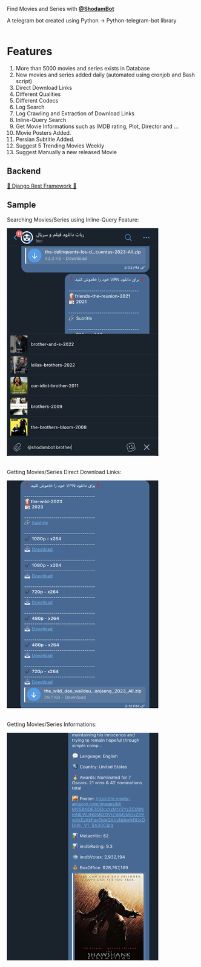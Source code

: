 Find Movies and Series with **[@ShodamBot](https://t.me/shodambot)**

A telegram bot created using Python -> Python-telegram-bot library
<br>
<br>
# Features
1. More than 5000 movies and series exists in Database
2. New movies and series added daily (automated using cronjob and Bash script)
3. Direct Download Links
4. Different Qualities
5. Different Codecs
6. Log Search
7. Log Crawling and Extraction of Download Links
8. Inline-Query Search
9. Get Movie Informations such as IMDB rating, Plot, Director and ...
10. Movie Posters Added.
11. Persian Subtitle Added.
12. Suggest 5 Trending Movies Weekly
13. Suggest Manually a new released Movie

## Backend
[🐍 Django Rest Framework 🐍](https://github.com/mosihere/django-telegram-bot)
<br>

## Sample

Searching Movies/Series using Inline-Query Feature:
<div align="left" >
<img loading="lazy" style="width:400px; height:600px" src="images/sc1.png">
</div>

<br>

Getting Movies/Series Direct Download Links:
<div align="left" >
<img loading="lazy" style="width:400px; height:600px" src="images/sc2.png">
</div>

<br>

Getting Movies/Series Informations:
<div align="left" >
<img loading="lazy" style="width:400px; height:600px" src="images/sc3.png">
</div>
